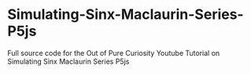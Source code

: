 # Simulating-Sinx-Maclaurin-Series-P5js
Full source code for the Out of Pure Curiosity Youtube Tutorial on Simulating Sinx Maclaurin Series P5js
